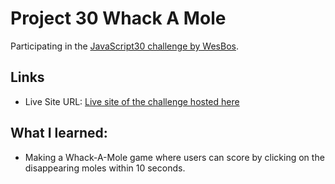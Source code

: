 # Project 30 Whack A Mole

Participating in the [JavaScript30 challenge by WesBos](https://javascript30.com/).

## Links

- Live Site URL: [Live site of the challenge hosted here](https://junayedrahaman50.github.io/JavaScript30/30-Whack-A-Mole/)

## What I learned:

- Making a Whack-A-Mole game where users can score by clicking on the disappearing moles within 10 seconds.
